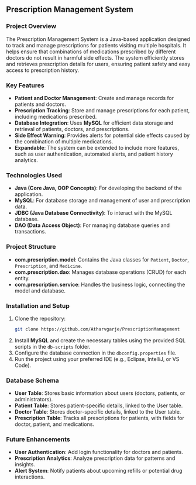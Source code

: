 ## Prescription Management System

### Project Overview
The Prescription Management System is a Java-based application designed to track and manage prescriptions for patients visiting multiple hospitals. It helps ensure that combinations of medications prescribed by different doctors do not result in harmful side effects. The system efficiently stores and retrieves prescription details for users, ensuring patient safety and easy access to prescription history.

### Key Features
- **Patient and Doctor Management**: Create and manage records for patients and doctors.
- **Prescription Tracking**: Store and manage prescriptions for each patient, including medications prescribed.
- **Database Integration**: Uses **MySQL** for efficient data storage and retrieval of patients, doctors, and prescriptions.
- **Side Effect Warning**: Provides alerts for potential side effects caused by the combination of multiple medications.
- **Expandable**: The system can be extended to include more features, such as user authentication, automated alerts, and patient history analytics.

### Technologies Used
- **Java (Core Java, OOP Concepts)**: For developing the backend of the application.
- **MySQL**: For database storage and management of user and prescription data.
- **JDBC (Java Database Connectivity)**: To interact with the MySQL database.
- **DAO (Data Access Object)**: For managing database queries and transactions.
  
### Project Structure
- **com.prescription.model**: Contains the Java classes for `Patient`, `Doctor`, `Prescription`, and `Medicine`.
- **com.prescription.dao**: Manages database operations (CRUD) for each entity.
- **com.prescription.service**: Handles the business logic, connecting the model and database.

### Installation and Setup
1. Clone the repository:
   ```bash
   git clone https://github.com/Atharvgarje/PrescriptionManagement
   ```
2. Install **MySQL** and create the necessary tables using the provided SQL scripts in the `db-scripts` folder.
3. Configure the database connection in the `dbconfig.properties` file.
4. Run the project using your preferred IDE (e.g., Eclipse, IntelliJ, or VS Code).

### Database Schema
- **User Table**: Stores basic information about users (doctors, patients, or administrators).
- **Patient Table**: Stores patient-specific details, linked to the User table.
- **Doctor Table**: Stores doctor-specific details, linked to the User table.
- **Prescription Table**: Tracks all prescriptions for patients, with fields for doctor, patient, and medications.

### Future Enhancements
- **User Authentication**: Add login functionality for doctors and patients.
- **Prescription Analytics**: Analyze prescription data for patterns and insights.
- **Alert System**: Notify patients about upcoming refills or potential drug interactions.

